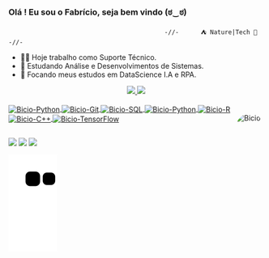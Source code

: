 ### Olá ! Eu sou o Fabrício, seja bem vindo  (ಠ‿ಠ)

                                               -//-      ⛺ Nature|Tech 👾      -//-
- 👨‍💻 Hoje trabalho como Suporte Técnico.
- 🧠 Estudando Análise e Desenvolvimentos de Sistemas.
- 🤖 Focando meus estudos em DataScience I.A e RPA.


<div align="center">
  <a href="https://github.com/faj3ricio">
  <img height="150em" src="https://github-readme-stats.vercel.app/api?username=faj3ricio&show_icons=true&theme=tokyonight&include_all_commits=true&count_private=true"/> <img height="150em" src="https://github-readme-stats.vercel.app/api/top-langs/?username=faj3ricio&layout=compact&langs_count=7&theme=tokyonight"/>

</div>
<div style="display: inline_block"><br>
  <img align="center" alt="Bicio-Python" height="30" width="40" src="https://cdn.jsdelivr.net/gh/devicons/devicon/icons/linux/linux-original.svg">
   <img align="center" alt="Bicio-Git" height="50" width="60" src="https://cdn.jsdelivr.net/gh/devicons/devicon/icons/git/git-original-wordmark.svg">
    <img align="center" alt="Bicio-SQL" height="50" width="60" src="https://cdn.jsdelivr.net/gh/devicons/devicon/icons/mysql/mysql-original-wordmark.svg">
     <img align="center" alt="Bicio-Python" height="40" width="50" src="https://cdn.jsdelivr.net/gh/devicons/devicon/icons/python/python-original-wordmark.svg">
      <img align="center" alt="Bicio-R" height="40" width="50" src="https://cdn.jsdelivr.net/gh/devicons/devicon/icons/r/r-original.svg">
     <img align="center" alt="Bicio-C++" height="30" width="40" src="https://cdn.jsdelivr.net/gh/devicons/devicon/icons/cplusplus/cplusplus-original.svg">
    <img align="center" alt="Bicio-TensorFlow" height="70" width="80" src="https://cdn.jsdelivr.net/gh/devicons/devicon/icons/tensorflow/tensorflow-original-wordmark.svg">
   <img align="right" alt="Bicio-" height="150" style="border-radius:50px;"          src="https://media.giphy.com/media/bGgsc5mWoryfgKBx1u/giphy.gif">
</div>
  
  ##
  
  <div>
   
  <a href="https://instagram.com/faj3ricio" target="_blank"><img src="https://img.shields.io/badge/-Instagram-%23E4405F?style=for-the-badge&logo=instagram&logoColor=white" target="_blank"></a>
  <a href = "mailto:fabricio.albergaria@gmail.com"><img src="https://img.shields.io/badge/-Gmail-%23333?style=for-the-badge&logo=gmail&logoColor=white" target="_blank"></a>
  <a href="https://www.linkedin.com/in/fabr%C3%ADcio-albergaria-lopes-321488179/" target="_blank"><img src="https://img.shields.io/badge/-LinkedIn-%230077B5?style=for-the-badge&logo=linkedin&logoColor=white" target="_blank"></a>
  </div>
  
  ![Snake animation](https://github.com/faj3ricio/faj3ricio/blob/output/github-contribution-grid-snake.svg)
 
</div>
  
  
  
  
